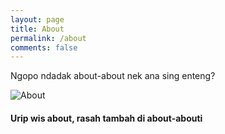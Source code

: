```yaml
---
layout: page
title: About
permalink: /about
comments: false
---
```


<div class="row justify-content-between">
<div class="col-md-8 pr-5">

<p> Ngopo ndadak about-about nek ana sing enteng? </p>

<p class="mb-5"><img class="shadow-lg" src="{{site.baseurl}}/assets/images/ABout.png" alt="About" /></p>
<h4>Urip wis about, rasah tambah di about-abouti</h4>


</div>

<div class="col-md-4">


</div>
</div>
</div>
